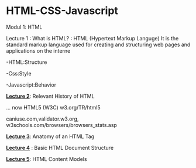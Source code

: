 # HTML-CSS-Javascript
Modul 1: HTML

Lecture 1 : What is HTML? : HTML (Hypertext Markup Languge) It is the standard markup language used for creating and structuring web pages and applications on the interne
 
-HTML:Structure 

-Css:Style

-Javascript:Behavior

[**Lecture 2**](./site/index.html): Relevant History of HTML

... now HTML5 (W3C) w3.org/TR/html5

caniuse.com,validator.w3.org, w3schools.com/browsers/browsers_stats.asp
 

[**Lecture 3**](./site/lecture03.html): Anatomy of an HTML Tag

[**Lecture 4**](./site/lecture04.html) : Basic HTML Document Structure

[**Lecture 5**](./site/lecture05.html): HTML Content Models